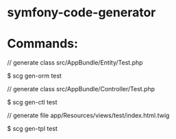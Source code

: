 # symfony-code-generator

Commands:
=========

// generate class src/AppBundle/Entity/Test.php

$ scg gen-orm test

// generate class src/AppBundle/Controller/Test.php

$ scg gen-ctl test

// generate file  app/Resources/views/test/index.html.twig

$ scg gen-tpl test
